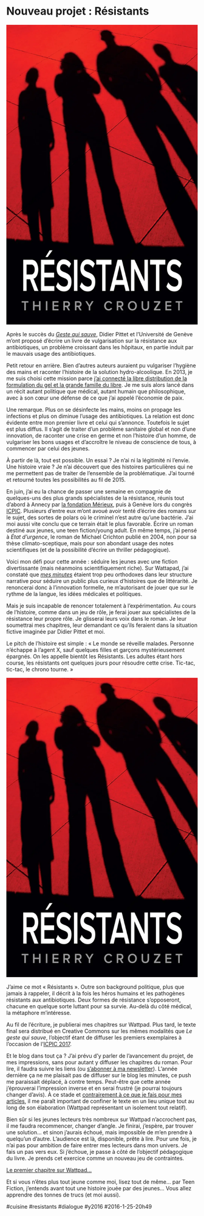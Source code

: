 # Nouveau projet&nbsp;: Résistants

![](_i/couv-resistants.webp)

Après le succès du *[Geste qui sauve](../../page/le-geste-qui-sauve)*, Didier Pittet et l’Université de Genève m’ont proposé d’écrire un livre de vulgarisation sur la résistance aux antibiotiques, un problème croissant dans les hôpitaux, en partie induit par le mauvais usage des antibiotiques.

Petit retour en arrière. Bien d’autres auteurs auraient pu vulgariser l’hygiène des mains et raconter l’histoire de la solution hydro-alcoolique. En 2013, je me suis choisi cette mission parce [j’ai connecté la libre distribution de la formulation du gel et la grande famille du libre](lobsolescence-du-droit-dauteur-au-temps-de-labondance.md). Je me suis alors lancé dans un récit autant politique que médical, autant humain que philosophique, avec à son cœur une défense de ce que j’ai appelé l’économie de paix.

Une remarque. Plus on se désinfecte les mains, moins on propage les infections et plus on diminue l’usage des antibiotiques. La relation est donc évidente entre mon premier livre et celui qui s’annonce. Toutefois le sujet est plus diffus. Il s’agit de traiter d’un problème sanitaire global et non d’une innovation, de raconter une crise en germe et non l’histoire d’un homme, de vulgariser les bons usages et d’accroître le niveau de conscience de tous, à commencer par celui des jeunes.

À partir de là, tout est possible. Un essai ? Je n’ai ni la légitimité ni l’envie. Une histoire vraie ? Je n’ai découvert que des histoires particulières qui ne me permettent pas de traiter de l’ensemble de la problématique. J’ai tourné et retourné toutes les possibilités au fil de 2015.

En juin, j’ai eu la chance de passer une semaine en compagnie de quelques-uns des plus grands spécialistes de la résistance, réunis tout d’abord à Annecy par [la fondation Mérieux](http://www.fondation-merieux.org/), puis à Genève lors du congrès [ICPIC](http://icpic.com/). Plusieurs d’entre eux m’ont avoué avoir tenté d’écrire des romans sur le sujet, des sortes de polars où le criminel n’est autre qu’une bactérie. J’ai moi aussi vite conclu que ce terrain était le plus favorable. Écrire un roman destiné aux jeunes, une teen fiction/young adult. En même temps, j’ai pensé à *État d’urgence*, le roman de Michael Crichton publié en 2004, non pour sa thèse climato-sceptique, mais pour son abondant usage des notes scientifiques (et de la possibilité d’écrire un thriller pédagogique).

Voici mon défi pour cette année : séduire les jeunes avec une fiction divertissante (mais néanmoins scientifiquement riche). Sur Wattapad, j’ai constaté que *[mes minutes](../../page/une-minute)* étaient trop peu orthodoxes dans leur structure narrative pour séduire un public plus curieux d’histoires que de littérarité. Je renoncerai donc à l’innovation formelle, ne m’autorisant de jouer que sur le rythme de la langue, les idées médicales et politiques.

Mais je suis incapable de renoncer totalement à l’expérimentation. Au cours de l’histoire, comme dans un jeu de rôle, je ferai jouer aux spécialistes de la résistance leur propre rôle. Je glisserai leurs voix dans le roman. Je leur soumettrai mes chapitres, leur demandant ce qu’ils feraient dans la situation fictive imaginée par Didier Pittet et moi. 

Le pitch de l’histoire est simple : « Le monde se réveille malades. Personne n’échappe à l’agent X, sauf quelques filles et garçons mystérieusement épargnés. On les appelle bientôt les Résistants. Les adultes étant hors course, les résistants ont quelques jours pour résoudre cette crise. Tic-tac, tic-tac, le chrono tourne. »

[![couv-resistants](_i/couv-resistants.webp)](https://www.wattpad.com/story/61038614-résistants)

J’aime ce mot « Résistants ». Outre son background politique, plus que jamais à rappeler, il décrit à la fois les héros humains et les pathogènes résistants aux antibiotiques. Deux formes de résistance s’opposeront, chacune en quelque sorte luttant pour sa survie. Au-delà du côté médical, la métaphore m’intéresse.

Au fil de l’écriture, je publierai mes chapitres sur Wattpad. Plus tard, le texte final sera distribué en Creative Commons sur les mêmes modalités que *Le geste qui sauve*, l’objectif étant de diffuser les premiers exemplaires à l’occasion de l’[ICPIC 2017](http://icpic.com/2017/).

Et le blog dans tout ça ? J’ai prévu d’y parler de l’avancement du projet, de mes impressions, sans pour autant y diffuser les chapitres du roman. Pour lire, il faudra suivre les liens (ou [s’abonner à ma newsletter](../../page/abonnement-par-mail)). L’année dernière ça ne me plaisait pas de diffuser sur le blog les minutes, ce push me paraissait déplacé, à contre temps. Peut-être que cette année j’éprouverai l’impression inverse et en serai frustré (je pourrai toujours changer d’avis). À ce stade et [contrairement à ce que je fais pour mes articles](comment-jai-atomise-ma-vie-en-ligne.md), il me paraît important de confiner le texte en un lieu unique tout au long de son élaboration (Wattpad représentant un isolement tout relatif).

Bien sûr si les jeunes lecteurs très nombreux sur Wattpad n’accrochent pas, il me faudra recommencer, changer d’angle. Je finirai, j’espère, par trouver une solution… et sinon j’aurais échoué, mais impossible de m’en prendre à quelqu’un d’autre. L’audience est là, disponible, prête à lire. Pour une fois, je n’ai pas pour ambition de faire entrer mes lecteurs dans mon univers. Je fais un pas vers eux. Si j’échoue, je passe à côté de l’objectif pédagogique du livre. Je prends cet exercice comme un nouveau jeu de contraintes.

[Le premier chapitre sur Wattpad…](https://www.wattpad.com/story/61038614-r%C3%A9sistants?platform=hootsuite)

Et si vous n’êtes plus tout jeune comme moi, lisez tout de même... par Teen Fiction, j’entends avant tout une histoire jouée par des jeunes… Vous allez apprendre des tonnes de trucs (et moi aussi).

#cuisine #resistants #dialogue #y2016 #2016-1-25-20h49
